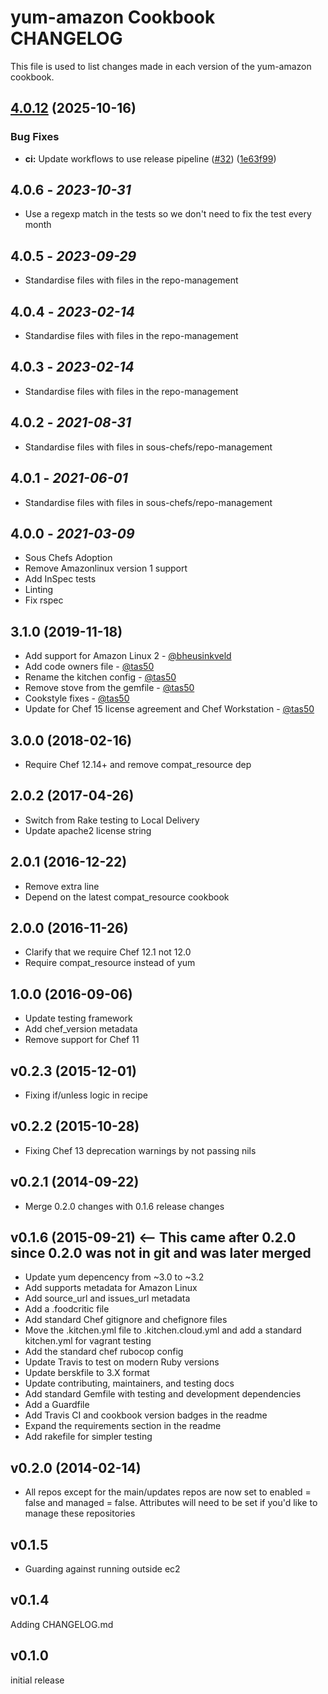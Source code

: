 # yum-amazon Cookbook CHANGELOG

This file is used to list changes made in each version of the yum-amazon cookbook.

## [4.0.12](https://github.com/sous-chefs/yum-amazon/compare/4.0.11...v4.0.12) (2025-10-16)


### Bug Fixes

* **ci:** Update workflows to use release pipeline ([#32](https://github.com/sous-chefs/yum-amazon/issues/32)) ([1e63f99](https://github.com/sous-chefs/yum-amazon/commit/1e63f99298dcbe8c5de867d3a99f0b513c027409))

## 4.0.6 - *2023-10-31*

* Use a regexp match in the tests so we don't need to fix the test every month

## 4.0.5 - *2023-09-29*

* Standardise files with files in the repo-management

## 4.0.4 - *2023-02-14*

* Standardise files with files in the repo-management

## 4.0.3 - *2023-02-14*

* Standardise files with files in the repo-management

## 4.0.2 - *2021-08-31*

* Standardise files with files in sous-chefs/repo-management

## 4.0.1 - *2021-06-01*

* Standardise files with files in sous-chefs/repo-management

## 4.0.0 - *2021-03-09*

* Sous Chefs Adoption
* Remove Amazonlinux version 1 support
* Add InSpec tests
* Linting
* Fix rspec

## 3.1.0 (2019-11-18)

* Add support for Amazon Linux 2 - [@bheusinkveld](https://github.com/bheusinkveld)
* Add code owners file - [@tas50](https://github.com/tas50)
* Rename the kitchen config - [@tas50](https://github.com/tas50)
* Remove stove from the gemfile - [@tas50](https://github.com/tas50)
* Cookstyle fixes - [@tas50](https://github.com/tas50)
* Update for Chef 15 license agreement and Chef Workstation - [@tas50](https://github.com/tas50)

## 3.0.0 (2018-02-16)

* Require Chef 12.14+ and remove compat_resource dep

## 2.0.2 (2017-04-26)

* Switch from Rake testing to Local Delivery
* Update apache2 license string

## 2.0.1 (2016-12-22)

* Remove extra line
* Depend on the latest compat_resource cookbook

## 2.0.0 (2016-11-26)

* Clarify that we require Chef 12.1 not 12.0
* Require compat_resource instead of yum

## 1.0.0 (2016-09-06)

* Update testing framework
* Add chef_version metadata
* Remove support for Chef 11

## v0.2.3 (2015-12-01)

* Fixing if/unless logic in recipe

## v0.2.2 (2015-10-28)

* Fixing Chef 13 deprecation warnings by not passing nils

## v0.2.1 (2014-09-22)

* Merge 0.2.0 changes with 0.1.6 release changes

## v0.1.6 (2015-09-21) <-- This came after 0.2.0 since 0.2.0 was not in git and was later merged

* Update yum depencency from ~3.0 to ~3.2
* Add supports metadata for Amazon Linux
* Add source_url and issues_url metadata
* Add a .foodcritic file
* Add standard Chef gitignore and chefignore files
* Move the .kitchen.yml file to .kitchen.cloud.yml and add a standard kitchen.yml for vagrant testing
* Add the standard chef rubocop config
* Update Travis to test on modern Ruby versions
* Update berskfile to 3.X format
* Update contributing, maintainers, and testing docs
* Add standard Gemfile with testing and development dependencies
* Add a Guardfile
* Add Travis CI and cookbook version badges in the readme
* Expand the requirements section in the readme
* Add rakefile for simpler testing

## v0.2.0 (2014-02-14)

* All repos except for the main/updates repos are now set to enabled = false and managed = false. Attributes will need to be set if you'd like to manage these repositories

## v0.1.5

* Guarding against running outside ec2

## v0.1.4

Adding CHANGELOG.md

## v0.1.0

initial release
